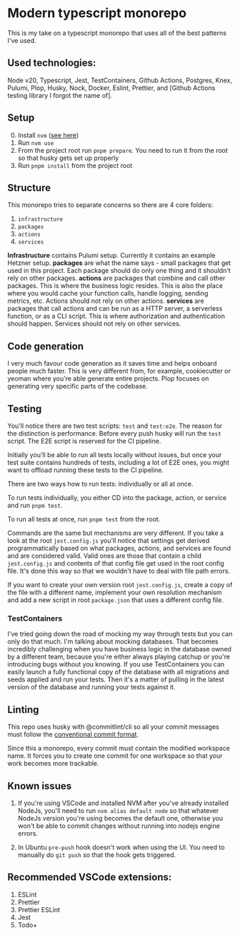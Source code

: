 # Modern typescript monorepo

This is my take on a typescript monorepo that uses all of the best patterns I've used.

## Used technologies:

Node v20, Typescript, Jest, TestContainers, Github Actions, Postgres, Knex, Pulumi, Plop, Husky, Nock, Docker, Eslint, Prettier, and [Github Actions testing library I forgot the name of].

## Setup

0. Install `nvm` ([see here](https://github.com/nvm-sh/nvm#installing-and-updating))
1. Run `nvm use`
2. From the project root run `pnpm prepare`. You need to run it from the root so that husky gets set up properly
3. Run `pnpm install` from the project root

## Structure

This monorepo tries to separate concerns so there are 4 core folders:

1. `infrastructure`
2. `packages`
3. `actions`
4. `services`

**Infrastructure** contains Pulumi setup. Currently it contains an example Hetzner setup.
**packages** are what the name says - small packages that get used in this project. Each package should do only one thing and it shouldn't rely on other packages.
**actions** are packages that combine and call other packages. This is where the business logic resides. This is also the place where you would cache your function calls, handle logging, sending metrics, etc. Actions should not rely on other actions.
**services** are packages that call actions and can be run as a HTTP server, a serverless function, or as a CLI script. This is where authorization and authentication should happen. Services should not rely on other services.

## Code generation

I very much favour code generation as it saves time and helps onboard people much faster. This is very different from, for example, cookiecutter or yeoman where you're able generate entire projects. Plop focuses on generating very specific parts of the codebase.

## Testing

You'll notice there are two test scripts: `test` and `test:e2e`. The reason for the distinction is performance. Before every push husky will run the `test` script. The E2E script is reserved for the CI pipeline.

Initially you'll be able to run all tests locally without issues, but once your test suite contains hundreds of tests, including a lot of E2E ones, you might want to offload running these tests to the CI pipeline.

There are two ways how to run tests: individually or all at once.

To run tests individually, you either CD into the package, action, or service and run `pnpm test`.

To run all tests at once, run `pnpm test` from the root.

Commands are the same but mechanisms are very different. If you take a look at the root `jest.config.js` you'll notice that settings get derived programmatically based on what packages, actions, and services are found and are considered valid. Valid ones are those that contain a child `jest.config.js` and contents of that config file get used in the root config file. It's done this way so that we wouldn't have to deal with file path errors.

If you want to create your own version root `jest.config.js`, create a copy of the file with a different name, implement your own resolution mechanism and add a new script in root `package.json` that uses a different config file.

### TestContainers

I've tried going down the road of mocking my way through tests but you can only do that much. I'm talking about mocking databases. That becomes incredibly challenging when you have business logic in the database owned by a different team, because you're either always playing catchup or you're introducing bugs without you knowing. If you use TestContainers you can easily launch a fully functional copy of the database with all migrations and seeds applied and run your tests. Then it's a matter of pulling in the latest version of the database and running your tests against it.

## Linting

This repo uses husky with @commitlint/cli so all your commit messages must follow the [conventional commit format](https://www.conventionalcommits.org/).

Since this a monorepo, every commit must contain the modified workspace name. It forces you to create one commit for one workspace so that your work becomes more trackable.

## Known issues

1. If you're using VSCode and installed NVM after you've already installed NodeJs, you'll need to run `nvm alias default node` so that whatever NodeJs version you're using becomes the default one, otherwise you won't be able to commit changes without running into nodejs engine errors.

2. In Ubuntu `pre-push` hook doesn't work when using the UI. You need to manually do `git push` so that the hook gets triggered.

## Recommended VSCode extensions:

1. ESLint
2. Prettier
3. Prettier ESLint
4. Jest
5. Todo+
